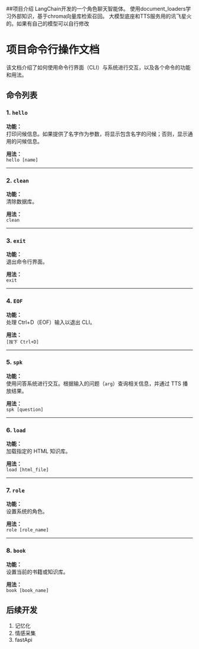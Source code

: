 ##项目介绍
LangChain开发的一个角色聊天智能体。
使用document_loaders学习外部知识，基于chroma向量库检索召回。
大模型底座和TTS服务用的讯飞星火的。如果有自己的模型可以自行修改

# 项目命令行操作文档

该文档介绍了如何使用命令行界面（CLI）与系统进行交互，以及各个命令的功能和用法。

## 命令列表

### 1. `hello`
**功能：**  
打印问候信息。如果提供了名字作为参数，将显示包含名字的问候；否则，显示通用的问候信息。

**用法：**  
`hello [name]`

---

### 2. `clean`
**功能：**  
清除数据库。

**用法：**  
`clean`

---

### 3. `exit`
**功能：**  
退出命令行界面。

**用法：**  
`exit`

---

### 4. `EOF`
**功能：**  
处理 Ctrl+D（EOF）输入以退出 CLI。

**用法：**  
`[按下 Ctrl+D]`

---

### 5. `spk`
**功能：**  
使用问答系统进行交互。根据输入的问题（`arg`）查询相关信息，并通过 TTS 播放结果。

**用法：**  
`spk [question]`

---

### 6. `load`
**功能：**  
加载指定的 HTML 知识库。

**用法：**  
`load [html_file]`

---

### 7. `role`
**功能：**  
设置系统的角色。

**用法：**  
`role [role_name]`

---

### 8. `book`
**功能：**  
设置当前的书籍或知识库。

**用法：**  
`book [book_name]`

## 后续开发
1. 记忆化
2. 情感采集
3. fastApi
